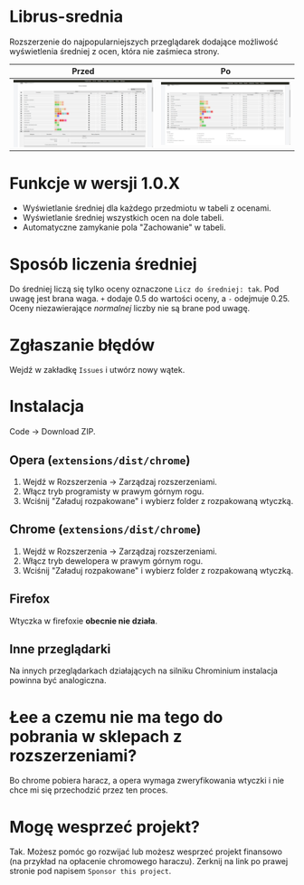 # Librus-srednia
Rozszerzenie do najpopularniejszych przeglądarek dodające możliwość wyświetlenia średniej z ocen, która nie zaśmieca strony.

| Przed  | Po |
| ------------------------- | --------------------- |
| ![przed](img/before.png)  | ![po](img/after.png)  |

# Funkcje w wersji 1.0.X
* Wyświetlanie średniej dla każdego przedmiotu w tabeli z ocenami.
* Wyświetlanie średniej wszystkich ocen na dole tabeli.
* Automatyczne zamykanie pola "Zachowanie" w tabeli.

# Sposób liczenia średniej
Do średniej liczą się tylko oceny oznaczone `Licz do średniej: tak`. Pod uwagę jest brana waga. `+` dodaje 0.5 do wartości oceny, a `-` odejmuje 0.25. Oceny niezawierające *normalnej* liczby nie są brane pod uwagę.

# Zgłaszanie błędów
Wejdź w zakładkę `Issues` i utwórz nowy wątek.

# Instalacja
Code -> Download ZIP.
## Opera (`extensions/dist/chrome`)
1. Wejdź w Rozszerzenia -> Zarządzaj rozszerzeniami.
2. Włącz tryb programisty w prawym górnym rogu.
3. Wciśnij "Załaduj rozpakowane" i wybierz folder z rozpakowaną wtyczką.

## Chrome (`extensions/dist/chrome`)
1. Wejdź w Rozszerzenia -> Zarządzaj rozszerzeniami.
2. Włącz tryb dewelopera w prawym górnym rogu.
3. Wciśnij "Załaduj rozpakowane" i wybierz folder z rozpakowaną wtyczką.

## Firefox
Wtyczka w firefoxie **obecnie nie działa**.

## Inne przeglądarki
Na innych przeglądarkach działających na silniku Chrominium instalacja powinna być analogiczna.

# Łee a czemu nie ma tego do pobrania w sklepach z rozszerzeniami?
Bo chrome pobiera haracz, a opera wymaga zweryfikowania wtyczki i nie chce mi się przechodzić przez ten proces.

# Mogę wesprzeć projekt?
Tak. Możesz pomóc go rozwijać lub możesz wesprzeć projekt finansowo (na przykład na opłacenie chromowego haraczu). Zerknij na link po prawej stronie pod napisem `Sponsor this project`.
